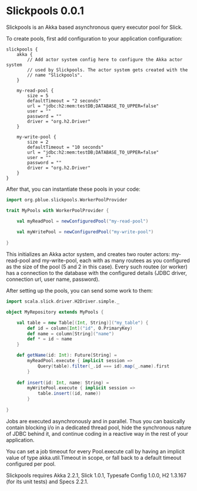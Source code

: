 Slickpools 0.0.1
================

Slickpools is an Akka based asynchronous query executor pool for Slick.

To create pools, first add configuration to your application configuration:
```
slickpools {
	akka {
		// Add actor system config here to configure the Akka actor system 
		// used by Slickpools. The actor system gets created with the
		// name "Slickpools".
	}

	my-read-pool {
		size = 5
		defaultTimeout = "2 seconds"
		url = "jdbc:h2:mem:testDB;DATABASE_TO_UPPER=false"
		user = ""
		password = ""
		driver = "org.h2.Driver"
	}
	
	my-write-pool {
		size = 2
		defaultTimeout = "10 seconds"
		url = "jdbc:h2:mem:testDB;DATABASE_TO_UPPER=false"
		user = ""
		password = ""
		driver = "org.h2.Driver"
	}
}
```
After that, you can instantiate these pools in your code:
```scala
import org.pblue.slickpools.WorkerPoolProvider

trait MyPools with WorkerPoolProvider {

	val myReadPool = newConfiguredPool("my-read-pool")
	
	val myWritePool = newConfiguredPool("my-write-pool")
	
}
```
This initializes an Akka actor system, and creates two router actors: my-read-pool and my-write-pool, each with as many routees as you configured as the size of the pool (5 and 2 in this case). Every such routee (or worker) has a connection to the database with the configured details (JDBC driver, connection url, user name, password).

After setting up the pools, you can send some work to them:
```scala
import scala.slick.driver.H2Driver.simple._

object MyRepository extends MyPools {

	val table = new Table[(Int, String)]("my_table") {
		def id = column[Int]("id", O.PrimaryKey)
		def name = column[String]("name")
		def * = id ~ name
	}

	def getName(id: Int): Future[String] =
		myReadPool.execute { implicit session =>
			Query(table).filter(_.id === id).map(_.name).first
		}
		
	def insert(id: Int, name: String) =
		myWritePool.execute { implicit session =>
			table.insert((id, name))
		}
		
}
```
Jobs are executed asynchronously and in parallel. Thus you can basically contain blocking i/o in a dedicated thread pool, hide the synchronous nature of JDBC behind it, and continue coding in a reactive way in the rest of your application.

You can set a job timeout for every Pool.execute call by having an implicit value of type akka.util.Timeout in scope, or fall back to a default timeout configured per pool. 

Slickpools requires Akka 2.2.1, Slick 1.0.1, Typesafe Config 1.0.0, H2 1.3.167 (for its unit tests) and Specs 2.2.1.
